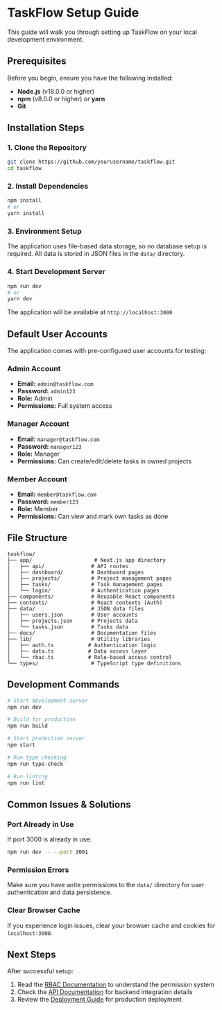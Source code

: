# TaskFlow Setup Guide

This guide will walk you through setting up TaskFlow on your local development environment.

## Prerequisites

Before you begin, ensure you have the following installed:

- **Node.js** (v18.0.0 or higher)
- **npm** (v8.0.0 or higher) or **yarn**
- **Git**

## Installation Steps

### 1. Clone the Repository

```bash
git clone https://github.com/yourusername/taskflow.git
cd taskflow
```

### 2. Install Dependencies

```bash
npm install
# or
yarn install
```

### 3. Environment Setup

The application uses file-based data storage, so no database setup is required. All data is stored in JSON files in the `data/` directory.

### 4. Start Development Server

```bash
npm run dev
# or
yarn dev
```

The application will be available at `http://localhost:3000`

## Default User Accounts

The application comes with pre-configured user accounts for testing:

### Admin Account

- **Email:** `admin@taskflow.com`
- **Password:** `admin123`
- **Role:** Admin
- **Permissions:** Full system access

### Manager Account

- **Email:** `manager@taskflow.com`
- **Password:** `manager123`
- **Role:** Manager
- **Permissions:** Can create/edit/delete tasks in owned projects

### Member Account

- **Email:** `member@taskflow.com`
- **Password:** `member123`
- **Role:** Member
- **Permissions:** Can view and mark own tasks as done

## File Structure

```
taskflow/
├── app/                    # Next.js app directory
│   ├── api/               # API routes
│   ├── dashboard/         # Dashboard pages
│   ├── projects/          # Project management pages
│   ├── tasks/             # Task management pages
│   └── login/             # Authentication pages
├── components/            # Reusable React components
├── contexts/              # React contexts (Auth)
├── data/                  # JSON data files
│   ├── users.json         # User accounts
│   ├── projects.json      # Projects data
│   └── tasks.json         # Tasks data
├── docs/                  # Documentation files
├── lib/                   # Utility libraries
│   ├── auth.ts           # Authentication logic
│   ├── data.ts           # Data access layer
│   └── rbac.ts           # Role-based access control
└── types/                 # TypeScript type definitions
```

## Development Commands

```bash
# Start development server
npm run dev

# Build for production
npm run build

# Start production server
npm start

# Run type checking
npm run type-check

# Run linting
npm run lint
```

## Common Issues & Solutions

### Port Already in Use

If port 3000 is already in use:

```bash
npm run dev -- --port 3001
```

### Permission Errors

Make sure you have write permissions to the `data/` directory for user authentication and data persistence.

### Clear Browser Cache

If you experience login issues, clear your browser cache and cookies for `localhost:3000`.

## Next Steps

After successful setup:

1. Read the [RBAC Documentation](./RBAC_LOGIC.md) to understand the permission system
2. Check the [API Documentation](./API_REFERENCE.md) for backend integration details
3. Review the [Deployment Guide](./DEPLOYMENT.md) for production deployment
